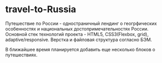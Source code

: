 # travel-to-Russia
Путешествие по России - одностраничный лендинг о геогрфических особенностях и национальных достопримечательностях России. Основной стек технологий проекта - HTML5, CSS3(Flexbox, grid), adaptive/responsive. Верстка и файловая структура согласно БЭМ.

В ближайшее время планируется добавить еще несколько блоков о путешествиях.
